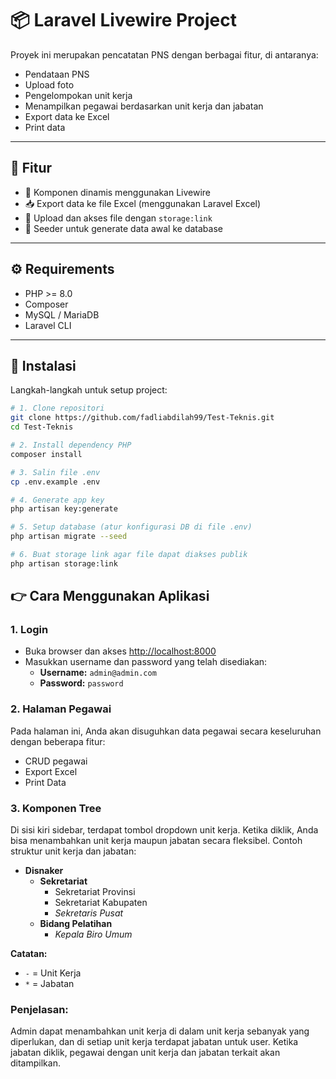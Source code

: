 # 📦 Laravel Livewire Project

Proyek ini merupakan pencatatan PNS dengan berbagai fitur, di antaranya:

-   Pendataan PNS
-   Upload foto
-   Pengelompokan unit kerja
-   Menampilkan pegawai berdasarkan unit kerja dan jabatan
-   Export data ke Excel
-   Print data

---

## 🧰 Fitur

-   🔄 Komponen dinamis menggunakan Livewire
-   📥 Export data ke file Excel (menggunakan Laravel Excel)
-   📂 Upload dan akses file dengan `storage:link`
-   🌱 Seeder untuk generate data awal ke database

---

## ⚙️ Requirements

-   PHP >= 8.0
-   Composer
-   MySQL / MariaDB
-   Laravel CLI

---

## 🚀 Instalasi

Langkah-langkah untuk setup project:

```bash
# 1. Clone repositori
git clone https://github.com/fadliabdilah99/Test-Teknis.git
cd Test-Teknis

# 2. Install dependency PHP
composer install

# 3. Salin file .env
cp .env.example .env

# 4. Generate app key
php artisan key:generate

# 5. Setup database (atur konfigurasi DB di file .env)
php artisan migrate --seed

# 6. Buat storage link agar file dapat diakses publik
php artisan storage:link
```


## 👉 Cara Menggunakan Aplikasi

### 1. Login

- Buka browser dan akses [http://localhost:8000](http://localhost:8000)
- Masukkan username dan password yang telah disediakan:
  - **Username:** `admin@admin.com`
  - **Password:** `password`

### 2. Halaman Pegawai

Pada halaman ini, Anda akan disuguhkan data pegawai secara keseluruhan dengan beberapa fitur:
- CRUD pegawai
- Export Excel
- Print Data

### 3. Komponen Tree

Di sisi kiri sidebar, terdapat tombol dropdown unit kerja. Ketika diklik, Anda bisa menambahkan unit kerja maupun jabatan secara fleksibel. Contoh struktur unit kerja dan jabatan:

- **Disnaker**
  - **Sekretariat**
    - Sekretariat Provinsi
    - Sekretariat Kabupaten
    - *Sekretaris Pusat*
  - **Bidang Pelatihan**
    - *Kepala Biro Umum*

**Catatan:**
- `-` = Unit Kerja
- `*` = Jabatan

### Penjelasan:

Admin dapat menambahkan unit kerja di dalam unit kerja sebanyak yang diperlukan, dan di setiap unit kerja terdapat jabatan untuk user. Ketika jabatan diklik, pegawai dengan unit kerja dan jabatan terkait akan ditampilkan.
